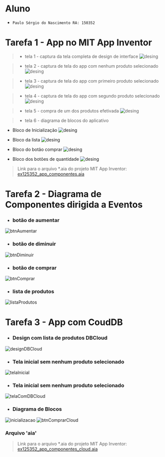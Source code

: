 # Aluno
* `Paulo Sérgio do Nascimento RA: 150352`

# Tarefa 1 - App no MIT App Inventor

> * tela 1 - captura da tela completa de design de interface
![desing](images/design_interface.png)

> * tela 2 - captura de tela do app com nenhum produto selecionado
![desing](images/captura_sem_nada_selecionado.jpg)

> * tela 3 - captura de tela do app com primeiro produto selecionado
![desing](images/captura_primeiro_selecionado.jpg)

> * tela 4 - captura de tela do app com segundo produto selecionado
![desing](images/captura_segundo_selecionado.jpg)

> * tela 5 - compra de um dos produtos efetivada
![desing](images/captura_compra_realizada.jpg)

> * tela 6 - diagrama de blocos do aplicativo
- Bloco de Inicialização
![desing](images/bloco_inicializacao.png)

- Bloco da lista
![desing](images/bloco_lista.png)

- Bloco do botão comprar
![desing](images/bloco_botao_comprar.png)

- Bloco dos botões de quantidade
![desing](images/bloco_botoes_quantidade.png)

> Link para o arquivo *.aia do projeto MIT App Inventor: [ex125352_app_componentes.aia](https://github.com/paulobazooka/component2learn/blob/master/labs/2021/03-mvc/solucoes/PauloSergioNascimento/app/ex125352_app_componentes.aia)

# Tarefa 2 - Diagrama de Componentes dirigida a Eventos

- ### botão de aumentar
![btnAumentar](images/btnAumentar.png)

- ### botão de diminuir
![btnDiminuir](images/btnDiminuir.png)

- ### botão de comprar
![btnComprar](images/btnComprar.png)

- ### lista de produtos
![listaProdutos](images/listaProdutos.png)

# Tarefa 3 - App com CoudDB

- ### Design com lista de produtos DBCloud
![designDBCloud](images/designDBCloud.png)

- ### Tela inicial sem nenhum produto selecionado
![telaInicial](images/telaInicialCloud.jpg)

- ### Tela inicial sem nenhum produto selecionado
![telaComDBCloud](images/telaComDBCloud.jpg)

- ### Diagrama de Blocos
![inicializacao](images/cloudInicializacao.png)
![btnComprarCloud](images/btnComprarCloud.png)


### Arquivo 'aia'
> Link para o arquivo *.aia do projeto MIT App Inventor: [ex125352_app_componentes_cloud.aia](https://github.com/paulobazooka/component2learn/blob/master/labs/2021/03-mvc/solucoes/PauloSergioNascimento/app/ex125352_app_componentes_cloud.aia) 
